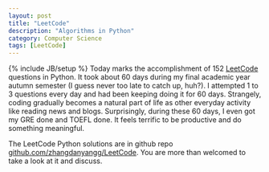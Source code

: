 ```yaml
---
layout: post
title: "LeetCode"
description: "Algorithms in Python"
category: Computer Science
tags: [LeetCode]
---
```

{% include JB/setup %}
Today marks the accomplishment of 152 [LeetCode](https://oj.leetcode.com/problems/) questions in Python. It took about 60 days during my final academic year autumn semester (I guess never too late to catch up, huh?). I attempted 1 to 3 questions every day and had been keeping doing it for 60 days. Strangely, coding gradually becomes a natural part of life as other everyday activity like reading news and blogs. Surprisingly, during these 60 days, I even got my GRE done and TOEFL done. It feels terrific to be productive and do something meaningful.  

The LeetCode Python solutions are in github repo [github.com/zhangdanyangg/LeetCode](https://github.com/zhangdanyangg/LeetCode). You are more than welcomed to take a look at it and discuss.  